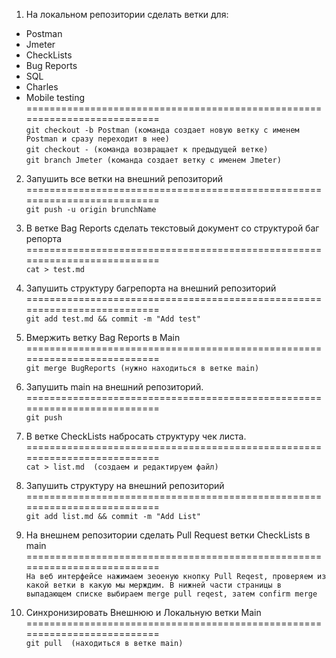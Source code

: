 1. На локальном репозитории сделать ветки для:  
- Postman  
- Jmeter  
- CheckLists  
- Bug Reports  
- SQL  
- Charles  
- Mobile testing  
==========================================================================  
	`git checkout -b Postman (команда создает новую ветку с именем Postman и сразу переходит в нее)`  
	`git checkout - (команда возвращает к предыдущей ветке)`  
	`git branch Jmeter (команда создает ветку с именем Jmeter)`  
	
2. Запушить все ветки на внешний репозиторий  
==========================================================================  
	`git push -u origin brunchName`

3. В ветке Bag Reports сделать текстовый документ со структурой баг репорта  
==========================================================================  
	`cat > test.md `

4. Запушить структуру багрепорта на внешний репозиторий  
==========================================================================  
	`git add test.md && commit -m "Add test"`  

5. Вмержить ветку Bag Reports в Main  
==========================================================================  
	`git merge BugReports (нужно находиться в ветке main)`  

6. Запушить main на внешний репозиторий.  
==========================================================================  
	`git push`  

7. В ветке CheckLists набросать структуру чек листа.  
==========================================================================  
	`cat > list.md  (создаем и редактируем файл)`  
	
8. Запушить структуру на внешний репозиторий  
==========================================================================  
	`git add list.md && commit -m "Add List"`  
	
9. На внешнем репозитории сделать Pull Request ветки CheckLists в main  
==========================================================================  
	`На веб интерфейсе нажимаем зеоеную кнопку Pull Reqest, проверяем из какой
	ветки в какую мы мерждим. В нижней части страницы в выпадающем списке выбираем
	merge pull reqest, затем confirm merge`
	
10. Синхронизировать Внешнюю и Локальную ветки Main  
==========================================================================  
	`git pull  (находиться в ветке main)`
